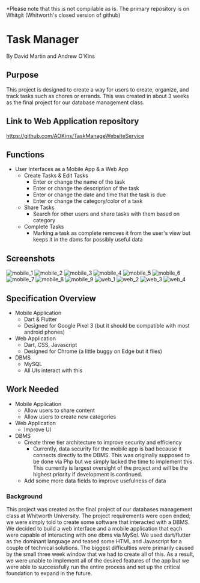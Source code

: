 *Please note that this is not compilable as is. The primary repository is on Whitgit (Whitworth's closed version of github)
# Task Manager

By David Martin and Andrew O'Kins

## Purpose

This project is designed to create a way for users to create, organize, and track tasks such as chores or errands. This was created in about 3 weeks as the final project for our database management class.

## Link to Web Application repository

https://github.com/AOKins/TaskManageWebsiteService

## Functions

- User Interfaces as a Mobile App & a Web App
  - Create Tasks & Edit Tasks
    - Enter or change the name of the task
    - Enter or change the description of the task
    - Enter or change the date and time that the task is due
    - Enter or change the category/color of a task
  - Share Tasks
    - Search for other users and share tasks with them based on category
  - Complete Tasks
    - Marking a task as complete removes it from the user's view but keeps it in the dbms for possibly useful data

## Screenshots
![mobile_1](https://github.com/MrBean1512/DBMS_Group/blob/main/docs/dbms_readme/mobile_1.PNG)
![mobile_2](https://github.com/MrBean1512/DBMS_Group/blob/main/docs/dbms_readme/mobile_2.PNG)
![mobile_3](https://github.com/MrBean1512/DBMS_Group/blob/main/docs/dbms_readme/mobile_3.PNG)
![mobile_4](https://github.com/MrBean1512/DBMS_Group/blob/main/docs/dbms_readme/mobile_4.PNG)
![mobile_5](https://github.com/MrBean1512/DBMS_Group/blob/main/docs/dbms_readme/mobile_5.PNG)
![mobile_6](https://github.com/MrBean1512/DBMS_Group/blob/main/docs/dbms_readme/mobile_6.PNG)
![mobile_7](https://github.com/MrBean1512/DBMS_Group/blob/main/docs/dbms_readme/mobile_7.PNG)
![mobile_8](https://github.com/MrBean1512/DBMS_Group/blob/main/docs/dbms_readme/mobile_8.PNG)
![mobile_9](https://github.com/MrBean1512/DBMS_Group/blob/main/docs/dbms_readme/mobile_9.PNG)
![web_1](https://github.com/MrBean1512/DBMS_Group/blob/main/docs/dbms_readme/web_1.PNG)
![web_2](https://github.com/MrBean1512/DBMS_Group/blob/main/docs/dbms_readme/web_2.PNG)
![web_3](https://github.com/MrBean1512/DBMS_Group/blob/main/docs/dbms_readme/web_3.PNG)
![web_4](https://github.com/MrBean1512/DBMS_Group/blob/main/docs/dbms_readme/web_4.PNG)

## Specification Overview

- Mobile Application
  - Dart & Flutter
  - Designed for Google Pixel 3 (but it should be compatible with most android phones)
- Web Application
  - Dart, CSS, Javascript
  - Designed for Chrome (a little buggy on Edge but it flies)
- DBMS
  - MySQL
  - All UIs interact with this

## Work Needed

- Mobile Application
  - Allow users to share content
  - Allow users to create new categories
- Web Application
  - Improve UI
- DBMS
  - Create three tier architecture to improve security and efficiency
    - Currently, data security for the mobile app is bad because it connects directly to the DBMS. This was originally supposed to be done via Php but we simply lacked the time to implement this. This currently is largest oversight of the project and will be the highest priority if development is continued.
  - Add some more data fields to improve usefulness of data

### Background

This project was created as the final project of our databases management class at Whitworth University. The project requirements were open ended; we were simply told to create some software that interacted with a DBMS. We decided to build a web interface and a mobile application that each were capable of interacting with one dbms via MySql. We used dart/flutter as the dominant language and teased some HTML and Javascript for a couple of technical solutions. The biggest difficulties were primarily caused by the small three week window that we had to create all of this. As a result, we were unable to implement all of the desired features of the app but we were able to successfully run the entire process and set up the critical foundation to expand in the future.
